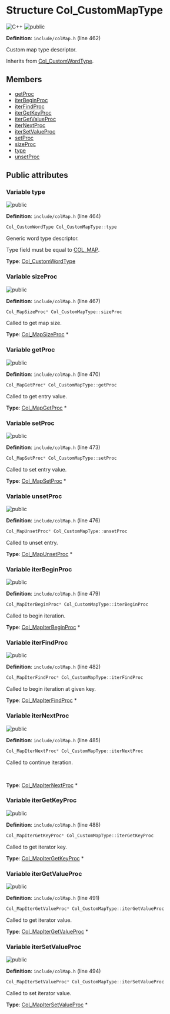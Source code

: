 <a id="struct_col___custom_map_type"></a>
# Structure Col\_CustomMapType

![][C++]
![][public]

**Definition**: `include/colMap.h` (line 462)

Custom map type descriptor.

Inherits from [Col\_CustomWordType](struct_col___custom_word_type.md#struct_col___custom_word_type).

## Members

* [getProc](struct_col___custom_map_type.md#struct_col___custom_map_type_1a2d74b10090dfda067455420b3b66ba55)
* [iterBeginProc](struct_col___custom_map_type.md#struct_col___custom_map_type_1a55fb7df54aee17e43f4300aee820504f)
* [iterFindProc](struct_col___custom_map_type.md#struct_col___custom_map_type_1a7284c90da9812b36a4bc22a7291e457e)
* [iterGetKeyProc](struct_col___custom_map_type.md#struct_col___custom_map_type_1ab1b9c1f350b6eae05efc248dc4fed4e0)
* [iterGetValueProc](struct_col___custom_map_type.md#struct_col___custom_map_type_1ad5683dc97da63b51a4038253f7416274)
* [iterNextProc](struct_col___custom_map_type.md#struct_col___custom_map_type_1aad9b00aadb7d6f5531108b70c80054c0)
* [iterSetValueProc](struct_col___custom_map_type.md#struct_col___custom_map_type_1a54875c361728a10c54de45016f8dc666)
* [setProc](struct_col___custom_map_type.md#struct_col___custom_map_type_1a9b7315ab84fd55ba3f2f9199b180481e)
* [sizeProc](struct_col___custom_map_type.md#struct_col___custom_map_type_1ad938ed04f757ff8710f92f806c6ab684)
* [type](struct_col___custom_map_type.md#struct_col___custom_map_type_1aaf00fcf33d181f450a55261f2814eb77)
* [unsetProc](struct_col___custom_map_type.md#struct_col___custom_map_type_1ae0ee2e1af0ac42e9914cc3f6b8cd842f)

## Public attributes

<a id="struct_col___custom_map_type_1aaf00fcf33d181f450a55261f2814eb77"></a>
### Variable type

![][public]

**Definition**: `include/colMap.h` (line 464)

```cpp
Col_CustomWordType Col_CustomMapType::type
```

Generic word type descriptor.

Type field must be equal to [COL\_MAP](col_word_8h.md#group__words_1ga42912f858f54a3ebfeef2ede9422248c).



**Type**: [Col\_CustomWordType](struct_col___custom_word_type.md#struct_col___custom_word_type)

<a id="struct_col___custom_map_type_1ad938ed04f757ff8710f92f806c6ab684"></a>
### Variable sizeProc

![][public]

**Definition**: `include/colMap.h` (line 467)

```cpp
Col_MapSizeProc* Col_CustomMapType::sizeProc
```

Called to get map size.





**Type**: [Col\_MapSizeProc](col_map_8h.md#group__custommap__words_1ga3fa49bef2d9acca19f61e811fd480117) *

<a id="struct_col___custom_map_type_1a2d74b10090dfda067455420b3b66ba55"></a>
### Variable getProc

![][public]

**Definition**: `include/colMap.h` (line 470)

```cpp
Col_MapGetProc* Col_CustomMapType::getProc
```

Called to get entry value.





**Type**: [Col\_MapGetProc](col_map_8h.md#group__custommap__words_1gafe7352ecf3f5606bac94ad65c410435b) *

<a id="struct_col___custom_map_type_1a9b7315ab84fd55ba3f2f9199b180481e"></a>
### Variable setProc

![][public]

**Definition**: `include/colMap.h` (line 473)

```cpp
Col_MapSetProc* Col_CustomMapType::setProc
```

Called to set entry value.





**Type**: [Col\_MapSetProc](col_map_8h.md#group__custommap__words_1ga115ec8d5572154663268a86a4ab236be) *

<a id="struct_col___custom_map_type_1ae0ee2e1af0ac42e9914cc3f6b8cd842f"></a>
### Variable unsetProc

![][public]

**Definition**: `include/colMap.h` (line 476)

```cpp
Col_MapUnsetProc* Col_CustomMapType::unsetProc
```

Called to unset entry.





**Type**: [Col\_MapUnsetProc](col_map_8h.md#group__custommap__words_1ga8be5736ce93508cd5be4aa3e33aafee2) *

<a id="struct_col___custom_map_type_1a55fb7df54aee17e43f4300aee820504f"></a>
### Variable iterBeginProc

![][public]

**Definition**: `include/colMap.h` (line 479)

```cpp
Col_MapIterBeginProc* Col_CustomMapType::iterBeginProc
```

Called to begin iteration.





**Type**: [Col\_MapIterBeginProc](col_map_8h.md#group__custommap__words_1gab5110c2d8072d001d4b407c017a9c376) *

<a id="struct_col___custom_map_type_1a7284c90da9812b36a4bc22a7291e457e"></a>
### Variable iterFindProc

![][public]

**Definition**: `include/colMap.h` (line 482)

```cpp
Col_MapIterFindProc* Col_CustomMapType::iterFindProc
```

Called to begin iteration at given key.





**Type**: [Col\_MapIterFindProc](col_map_8h.md#group__custommap__words_1ga9874161b1f347341158556c38ff8284b) *

<a id="struct_col___custom_map_type_1aad9b00aadb7d6f5531108b70c80054c0"></a>
### Variable iterNextProc

![][public]

**Definition**: `include/colMap.h` (line 485)

```cpp
Col_MapIterNextProc* Col_CustomMapType::iterNextProc
```

Called to continue iteration.

<br/>



**Type**: [Col\_MapIterNextProc](col_map_8h.md#group__custommap__words_1ga0cb64c06139ba1b7db784b169d46c7d1) *

<a id="struct_col___custom_map_type_1ab1b9c1f350b6eae05efc248dc4fed4e0"></a>
### Variable iterGetKeyProc

![][public]

**Definition**: `include/colMap.h` (line 488)

```cpp
Col_MapIterGetKeyProc* Col_CustomMapType::iterGetKeyProc
```

Called to get iterator key.





**Type**: [Col\_MapIterGetKeyProc](col_map_8h.md#group__custommap__words_1ga76b02a84919d214db7c9cf0d0a704cbb) *

<a id="struct_col___custom_map_type_1ad5683dc97da63b51a4038253f7416274"></a>
### Variable iterGetValueProc

![][public]

**Definition**: `include/colMap.h` (line 491)

```cpp
Col_MapIterGetValueProc* Col_CustomMapType::iterGetValueProc
```

Called to get iterator value.





**Type**: [Col\_MapIterGetValueProc](col_map_8h.md#group__custommap__words_1ga579a529afa2ce53d16e6e9ae6e2dab99) *

<a id="struct_col___custom_map_type_1a54875c361728a10c54de45016f8dc666"></a>
### Variable iterSetValueProc

![][public]

**Definition**: `include/colMap.h` (line 494)

```cpp
Col_MapIterSetValueProc* Col_CustomMapType::iterSetValueProc
```

Called to set iterator value.





**Type**: [Col\_MapIterSetValueProc](col_map_8h.md#group__custommap__words_1ga7ea9085242a94376ecd5967bcdca7f11) *

[public]: https://img.shields.io/badge/-public-brightgreen (public)
[C++]: https://img.shields.io/badge/language-C%2B%2B-blue (C++)